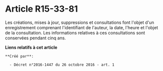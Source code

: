 # Article R15-33-81

Les créations, mises à jour, suppressions et consultations font l'objet d'un enregistrement comprenant l'identifiant de
l'auteur, la date, l'heure et l'objet de la consultation. Les informations relatives à ces consultations sont conservées
pendant cinq ans.

**Liens relatifs à cet article**

	**Créé par**:

	  - Décret n°2016-1447 du 26 octobre 2016 - art. 1
